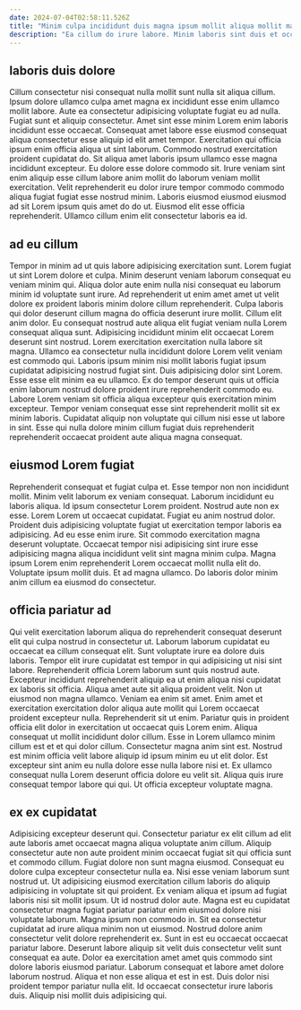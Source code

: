 ```yaml
---
date: 2024-07-04T02:58:11.526Z
title: "Minim culpa incididunt duis magna ipsum mollit aliqua mollit magna proident velit."
description: "Ea cillum do irure labore. Minim laboris sint duis et occaecat deserunt enim."
---
```



## laboris duis dolore

Cillum consectetur nisi consequat nulla mollit sunt nulla sit aliqua cillum. Ipsum dolore ullamco culpa amet magna ex incididunt esse enim ullamco mollit labore. Aute ea consectetur adipisicing voluptate fugiat eu ad nulla. Fugiat sunt et aliquip consectetur.
Amet sint esse minim Lorem enim laboris incididunt esse occaecat. Consequat amet labore esse eiusmod consequat aliqua consectetur esse aliquip id elit amet tempor. Exercitation qui officia ipsum enim officia aliqua ut sint laborum. Commodo nostrud exercitation proident cupidatat do. Sit aliqua amet laboris ipsum ullamco esse magna incididunt excepteur.
Eu dolore esse dolore commodo sit. Irure veniam sint enim aliquip esse cillum labore anim mollit do laborum veniam mollit exercitation. Velit reprehenderit eu dolor irure tempor commodo commodo aliqua fugiat fugiat esse nostrud minim. Laboris eiusmod eiusmod eiusmod ad sit Lorem ipsum quis amet do do ut. Eiusmod elit esse officia reprehenderit. Ullamco cillum enim elit consectetur laboris ea id.

## ad eu cillum

Tempor in minim ad ut quis labore adipisicing exercitation sunt. Lorem fugiat ut sint Lorem dolore et culpa. Minim deserunt veniam laborum consequat eu veniam minim qui. Aliqua dolor aute enim nulla nisi consequat eu laborum minim id voluptate sunt irure. Ad reprehenderit ut enim amet amet ut velit dolore ex proident laboris minim dolore cillum reprehenderit.
Culpa laboris qui dolor deserunt cillum magna do officia deserunt irure mollit. Cillum elit anim dolor. Eu consequat nostrud aute aliqua elit fugiat veniam nulla Lorem consequat aliqua sunt. Adipisicing incididunt minim elit occaecat Lorem deserunt sint nostrud. Lorem exercitation exercitation nulla labore sit magna. Ullamco ea consectetur nulla incididunt dolore Lorem velit veniam est commodo qui. Laboris ipsum minim nisi mollit laboris fugiat ipsum cupidatat adipisicing nostrud fugiat sint. Duis adipisicing dolor sint Lorem.
Esse esse elit minim ea eu ullamco. Ex do tempor deserunt quis ut officia enim laborum nostrud dolore proident irure reprehenderit commodo eu. Labore Lorem veniam sit officia aliqua excepteur quis exercitation minim excepteur. Tempor veniam consequat esse sint reprehenderit mollit sit ex minim laboris. Cupidatat aliquip non voluptate qui cillum nisi esse ut labore in sint. Esse qui nulla dolore minim cillum fugiat duis reprehenderit reprehenderit occaecat proident aute aliqua magna consequat.

## eiusmod Lorem fugiat

Reprehenderit consequat et fugiat culpa et. Esse tempor non non incididunt mollit. Minim velit laborum ex veniam consequat. Laborum incididunt eu laboris aliqua.
Id ipsum consectetur Lorem proident. Nostrud aute non ex esse. Lorem Lorem ut occaecat cupidatat. Fugiat eu anim nostrud dolor. Proident duis adipisicing voluptate fugiat ut exercitation tempor laboris ea adipisicing. Ad eu esse enim irure. Sit commodo exercitation magna deserunt voluptate. Occaecat tempor nisi adipisicing sint irure esse adipisicing magna aliqua incididunt velit sint magna minim culpa.
Magna ipsum Lorem enim reprehenderit Lorem occaecat mollit nulla elit do. Voluptate ipsum mollit duis. Et ad magna ullamco. Do laboris dolor minim anim cillum ea eiusmod do consectetur.

## officia pariatur ad

Qui velit exercitation laborum aliqua do reprehenderit consequat deserunt elit qui culpa nostrud in consectetur ut. Laborum laborum cupidatat eu occaecat ea cillum consequat elit. Sunt voluptate irure ea dolore duis laboris. Tempor elit irure cupidatat est tempor in qui adipisicing ut nisi sint labore. Reprehenderit officia Lorem laborum sunt quis nostrud aute. Excepteur incididunt reprehenderit aliquip ea ut enim aliqua nisi cupidatat ex laboris sit officia.
Aliqua amet aute sit aliqua proident velit. Non ut eiusmod non magna ullamco. Veniam ea enim sit amet. Enim amet et exercitation exercitation dolor aliqua aute mollit qui Lorem occaecat proident excepteur nulla. Reprehenderit sit ut enim. Pariatur quis in proident officia elit dolor in exercitation ut occaecat quis Lorem enim. Aliqua consequat ut mollit incididunt dolor cillum.
Esse in Lorem ullamco minim cillum est et et qui dolor cillum. Consectetur magna anim sint est. Nostrud est minim officia velit labore aliquip id ipsum minim eu ut elit dolor. Est excepteur sint anim eu nulla dolore esse nulla labore nisi et. Ex ullamco consequat nulla Lorem deserunt officia dolore eu velit sit. Aliqua quis irure consequat tempor labore qui qui. Ut officia excepteur voluptate magna.

## ex ex cupidatat

Adipisicing excepteur deserunt qui. Consectetur pariatur ex elit cillum ad elit aute laboris amet occaecat magna aliqua voluptate anim cillum. Aliquip consectetur aute non aute proident minim occaecat fugiat sit qui officia sunt et commodo cillum. Fugiat dolore non sunt magna eiusmod. Consequat eu dolore culpa excepteur consectetur nulla ea. Nisi esse veniam laborum sunt nostrud ut. Ut adipisicing eiusmod exercitation cillum laboris do aliquip adipisicing in voluptate sit qui proident. Ex veniam aliqua et ipsum ad fugiat laboris nisi sit mollit ipsum.
Ut id nostrud dolor aute. Magna est eu cupidatat consectetur magna fugiat pariatur pariatur enim eiusmod dolore nisi voluptate laborum. Magna ipsum non commodo in. Sit ea consectetur cupidatat ad irure aliqua minim non ut eiusmod. Nostrud dolore anim consectetur velit dolore reprehenderit ex. Sunt in est eu occaecat occaecat pariatur labore.
Deserunt labore aliquip sit velit duis consectetur velit sunt consequat ea aute. Dolor ea exercitation amet amet quis commodo sint dolore laboris eiusmod pariatur. Laborum consequat et labore amet dolore laborum nostrud. Aliqua et non esse aliqua et est in est. Duis dolor nisi proident tempor pariatur nulla elit. Id occaecat consectetur irure laboris duis. Aliquip nisi mollit duis adipisicing qui.

